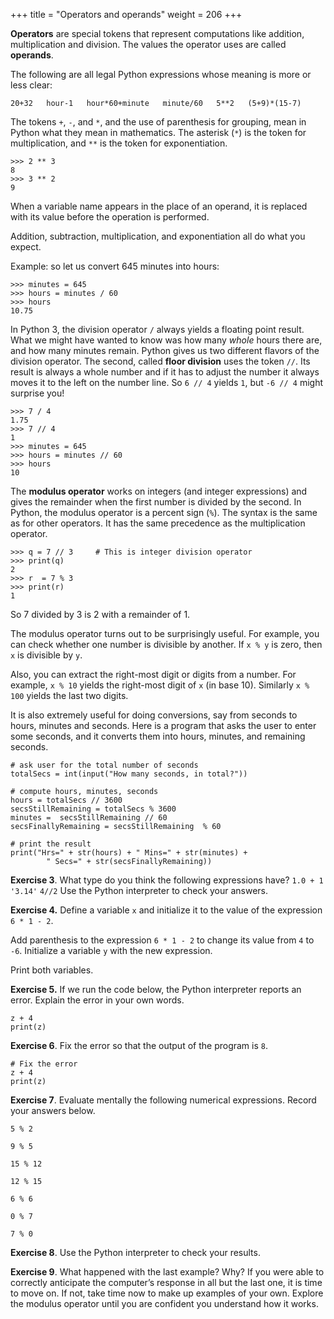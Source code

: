 +++
title = "Operators and operands"
weight = 206
+++

**Operators** are special tokens that represent computations like addition,
multiplication and division. The values the operator uses are called **operands**.

The following are all legal Python expressions whose meaning is more or less
clear:

```
20+32   hour-1   hour*60+minute   minute/60   5**2   (5+9)*(15-7)
```

The tokens ```+```, ```-```, and ```*```, and the use of parenthesis for grouping,
mean in Python what they mean in mathematics. The asterisk (```*```) is the
token for multiplication, and ```**``` is the token for exponentiation.

```
>>> 2 ** 3
8
>>> 3 ** 2
9
```

When a variable name appears in the place of an operand, it is replaced with
its value before the operation is performed.

Addition, subtraction, multiplication, and exponentiation all do what you
expect.

Example: so let us convert 645 minutes into hours:

```
>>> minutes = 645
>>> hours = minutes / 60
>>> hours
10.75
```

In Python 3, the division operator ```/``` always yields a floating point result.
What we might have wanted to know was how many *whole* hours there are, and how many minutes remain.
Python gives us two different flavors of the division operator.
The second, called **floor division** uses the token ```//```.
Its result is always a whole number and if it has to adjust the number it always
moves it to the left on the number line.  So ```6 // 4``` yields ```1```, but ```-6 // 4``` might surprise you!

```
>>> 7 / 4
1.75
>>> 7 // 4
1
>>> minutes = 645
>>> hours = minutes // 60
>>> hours
10
```

The **modulus operator** works on integers (and integer expressions) and gives
the remainder when the first number is divided by the second. In Python, the
modulus operator is a percent sign (```%```). The syntax is the same as for other
operators. It has the same precedence as the multiplication operator.


```
>>> q = 7 // 3     # This is integer division operator
>>> print(q)
2
>>> r  = 7 % 3
>>> print(r)
1
```

So 7 divided by 3 is 2 with a remainder of 1.

The modulus operator turns out to be surprisingly useful. For example, you can
check whether one number is divisible by another. If ```x % y``` is zero, then
```x``` is divisible by ```y```.

Also, you can extract the right-most digit or digits from a number.  For
example, ```x % 10``` yields the right-most digit of ```x``` (in base 10).
Similarly ```x % 100``` yields the last two digits.

It is also extremely useful for doing conversions, say from seconds
to hours, minutes and seconds. Here is a program that asks the user to enter
some seconds, and it converts them into hours, minutes, and remaining seconds.

```
# ask user for the total number of seconds
totalSecs = int(input("How many seconds, in total?"))

# compute hours, minutes, seconds
hours = totalSecs // 3600
secsStillRemaining = totalSecs % 3600
minutes =  secsStillRemaining // 60
secsFinallyRemaining = secsStillRemaining  % 60

# print the result
print("Hrs=" + str(hours) + " Mins=" + str(minutes) +
        " Secs=" + str(secsFinallyRemaining))
```

**Exercise 3**. What type do you think the following expressions have?
```1.0 + 1```
```'3.14'```
```4//2```
Use the Python interpreter to check your answers.

**Exercise 4.** Define a variable ```x``` and initialize it to the value of the expression ```6 * 1 - 2```.

Add parenthesis to the expression ```6 * 1 - 2``` to change its value from ```4``` to ```-6```. Initialize a variable ```y``` with the new expression.

Print both variables.

**Exercise 5.** If we run the code below, the Python interpreter reports an error. Explain the error in your own words.

```
z + 4
print(z)
```

**Exercise 6**. Fix the error so that the output of the program is ```8```.

```
# Fix the error
z + 4
print(z)
```

**Exercise 7**. Evaluate mentally the following numerical expressions. Record your answers below.

```5 % 2```

```9 % 5```

```15 % 12```

```12 % 15```

```6 % 6```

```0 % 7```

```7 % 0```

**Exercise 8**. Use the Python interpreter to check your results.


**Exercise 9**. What happened with the last example? Why? If you were able to correctly anticipate the computer’s response in all but the last one, it is time to move on. If not, take time now to make up examples of your own. Explore the modulus operator until you are confident you understand how it works.
